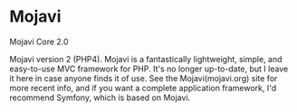 Mojavi
======

Mojavi Core 2.0

Mojavi version 2 (PHP4). Mojavi is a fantastically lightweight, simple, and easy-to-use MVC framework for PHP. It's no longer up-to-date, but I leave it here in case anyone finds it of use. See the Mojavi(mojavi.org) site for more recent info, and if you want a complete application framework, I'd recommend Symfony, which is based on Mojavi.
